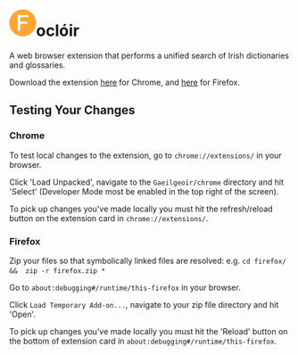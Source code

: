 # ![](chrome/images/icon48.png)oclóir

A web browser extension that performs a unified search of Irish dictionaries and glossaries.

Download the extension [here](https://chrome.google.com/webstore/detail/focloir/lobkeheepafffkjbafikdmcjbapggmce) for Chrome,
and [here](https://addons.mozilla.org/ga-IE/firefox/addon/focl%C3%B3ir/) for Firefox.

## Testing Your Changes

### Chrome

To test local changes to the extension, go to `chrome://extensions/` in your browser.

Click 'Load Unpacked', navigate to the `Gaeilgeoir/chrome` directory and hit 'Select' (Developer Mode most be enabled in the top right of the screen).

To pick up changes you've made locally you must hit the refresh/reload button on the extension card in `chrome://extensions/`.

### Firefox

Zip your files so that symbolically linked files are resolved: e.g. `cd firefox/ &&  zip -r firefox.zip * `

Go to `about:debugging#/runtime/this-firefox` in your browser.

Click `Load Temporary Add-on...`, navigate to your zip file directory and hit 'Open'.

To pick up changes you've made locally you must hit the 'Reload' button on the bottom of extension card in `about:debugging#/runtime/this-firefox`.
